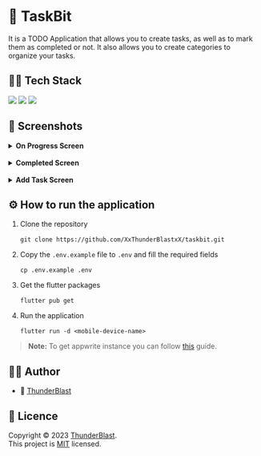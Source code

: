# 📅 TaskBit

It is a TODO Application that allows you to create tasks, as well as to mark them as
completed or not. It also allows you to create categories to organize your tasks.

## 👨‍💻 Tech Stack

![](https://img.shields.io/badge/made_with-flutter-blue?style=for-the-badge&logo=flutter)
![](https://img.shields.io/badge/made_with-appwrite-DB1A5A?style=for-the-badge&logo=appwrite)
![](https://img.shields.io/badge/made_with-riverpod-blue?style=for-the-badge&logo=riverpod)

## 📸 Screenshots

<details>
  <summary style="font-weight: bold">On Progress Screen</summary>
  <img src="./assets/screenshots/on_progress.png" alt="On Progress Screen" width="300"/>
</details>
<br>
<details>
  <summary style="font-weight: bold">Completed Screen</summary>
  <img src="./assets/screenshots/completed.png" alt="Completed Screen" width="300"/>
</details>
<br>
<details>
  <summary style="font-weight: bold">Add Task Screen</summary>
  <img src="./assets/screenshots/add_task.png" alt="Add Task Screen" width="300"/>
</details>

## ⚙ How to run the application

1. Clone the repository
    ```shell
    git clone https://github.com/XxThunderBlastxX/taskbit.git
    ```

2. Copy the `.env.example` file to `.env` and fill the required fields

    ```shell
    cp .env.example .env
    ```

3. Get the flutter packages

    ```shell
    flutter pub get
    ```

4. Run the application

    ```shell
    flutter run -d <mobile-device-name>
    ```

> **Note:** To get appwrite instance you can follow [this](https://appwrite.io/docs/getting-started)
> guide.

## 🙍‍♂️ Author

- 👦 [ThunderBlast](https://github.com/XxThunderBlastxX)

## 📃 Licence

Copyright © 2023 [ThunderBlast](https://github.com/xXThunderBlastxX).<br />
This project is [MIT](LICENCE) licensed.
